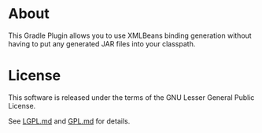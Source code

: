 # About

This Gradle Plugin allows you to use XMLBeans binding generation without having
to put any generated JAR files into your classpath.

# License

This software is released under the terms of the GNU Lesser General Public
License.

See  [LGPL.md](LGPL.md) and [GPL.md](GPL.md) for details.
